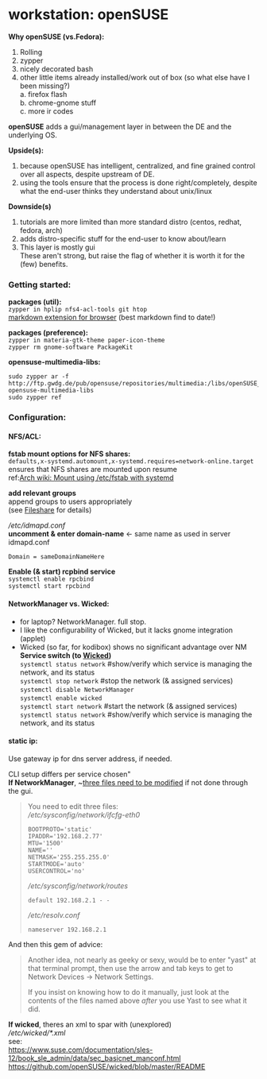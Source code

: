 # workstation: openSUSE
**Why openSUSE (vs.Fedora):**  
1. Rolling  
2. zypper  
2. nicely decorated bash  
2. other little items already installed/work out of box (so what else have I been missing?)  
  a. firefox flash  
  b. chrome-gnome stuff  
  c. more ir codes  

**openSUSE** adds a gui/management layer in between the DE and the underlying OS.  

**Upside(s):**  
1) because openSUSE has intelligent, centralized, and fine grained control over all aspects, despite upstream of DE.  
2) using the tools ensure that the process is done right/completely, despite what the end-user thinks they understand about unix/linux  

**Downside(s)**  
1) tutorials are more limited than more standard distro (centos, redhat, fedora, arch)
2) adds distro-specific stuff for the end-user to know about/learn 
2) This layer is mostly gui  
These aren't strong, but raise the flag of whether it is worth it for the (few) benefits.  
### Getting started:
**packages (util):**  
`zypper in hplip nfs4-acl-tools git htop`  
[markdown extension for browser](https://github.com/simov/markdown-viewer) (best markdown find to date!)

**packages (preference):**  
`zypper in materia-gtk-theme paper-icon-theme`  
`zypper rm gnome-software PackageKit`  

**opensuse-multimedia-libs:**  
```
sudo zypper ar -f http://ftp.gwdg.de/pub/opensuse/repositories/multimedia:/libs/openSUSE_Tumbleweed/ opensuse-multimedia-libs
sudo zypper ref
```
### Configuration:
#### NFS/ACL:
**fstab mount options for NFS shares:**  
`defaults,x-systemd.automount,x-systemd.requires=network-online.target`  
ensures that NFS shares are mounted upon resume  
ref:[Arch wiki: Mount using /etc/fstab with systemd](https://wiki.archlinux.org/index.php/NFS#Mount_using_/etc/fstab_with_systemd)  

**add relevant groups**  
append groups to users appropriately  
(see [Fileshare] for details)  

_/etc/idmapd.conf_  
**uncomment & enter domain-name** <- same name as used in server idmapd.conf  
```
Domain = sameDomainNameHere
```
**Enable (& start) rcpbind service**  
`systemctl enable rpcbind`  
`systemctl start rpcbind`  
#### NetworkManager vs. Wicked:  
- for laptop? NetworkManager. full stop.  
- I like the configurability of Wicked, but it lacks gnome integration (applet)  
- Wicked (so far, for kodibox) shows no significant advantage over NM  
**Service switch (to [Wicked])**  
`systemctl status network` #show/verify which service is managing the network, and its status  
`systemctl stop network` #stop the network (& assigned services)  
`systemctl disable NetworkManager`  
`systemctl enable wicked`  
`systemctl start network`  #start the network (& assigned services)  
`systemctl status network`  #show/verify which service is managing the network, and its status  

#### static ip:
Use gateway ip for dns server address, if needed.  

CLI setup differs per service chosen"  
**If NetworkManager**, ~[three files need to be modified](https://forums.opensuse.org/showthread.php/431523-Configure-Static-Ip-using-the-Terminal?p=2109330#post2109330) if not done through the gui.  

> You need to edit three files:  
> _/etc/sysconfig/network/ifcfg-eth0_  
> ``` 
> BOOTPROTO='static'  
> IPADDR='192.168.2.77'  
> MTU='1500'  
> NAME=''  
> NETMASK='255.255.255.0'  
> STARTMODE='auto'  
> USERCONTROL='no'  
> ``` 
> _/etc/sysconfig/network/routes_  
> ``` 
> default 192.168.2.1 - -  
> ```
> _/etc/resolv.conf_  
> ```
> nameserver 192.168.2.1  
> ```

And then this gem of advice:  
> Another idea, not nearly as geeky or sexy, would be to enter "yast" at that terminal prompt, then use the arrow and tab keys to get to Network Devices -> Network Settings.  
> 
> If you insist on knowing how to do it manually, just look at the contents of the files named above *after* you use Yast to see what it did.  

**If wicked**, theres an xml to spar with (unexplored)  
_/etc/wicked/*.xml_  
see:  
https://www.suse.com/documentation/sles-12/book_sle_admin/data/sec_basicnet_manconf.html  
https://github.com/openSUSE/wicked/blob/master/README  

[Fileshare]: ../html/fileshare.html#acl-setup
[Wicked]: https://doc.opensuse.org/documentation/leap/reference/html/book.opensuse.reference/cha.network.html#sec.network.manconf.using_wicked

